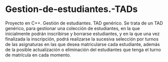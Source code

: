 # Gestion-de-estudiantes.-TADs
Proyecto en C++. Gestión de estudiantes. TAD genérico.
Se trata de un TAD genérico, para gestionar una colección de estudiantes, en la que inicialmente podrán inscribirse y borrarse estudiantes, y en la que una vez finalizada la inscripción, podrá realizarse la sucesiva selección por turnos de las asignaturas en las que desea matricularse cada estudiante, además de la posible actualización o eliminación del estudiantes que tenga el turno de matrícula en cada momento.
